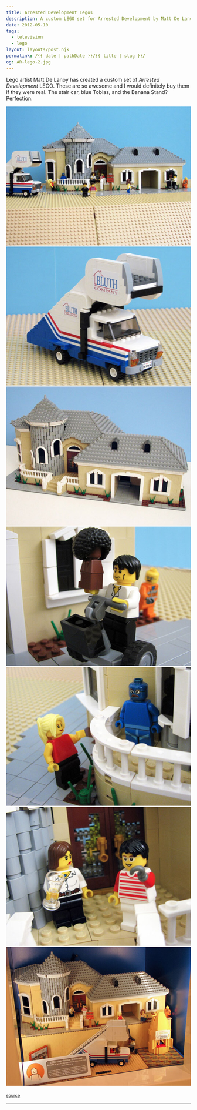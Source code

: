 ```yaml
---
title: Arrested Development Legos
description: A custom LEGO set for Arrested Development by Matt De Lanoy.
date: 2012-05-10
tags: 
  - television
  - lego
layout: layouts/post.njk
permalink: /{{ date | pathDate }}/{{ title | slug }}/
og: AR-lego-2.jpg
---
```


Lego artist Matt De Lanoy has created a custom set of _Arrested Development_ LEGO. These are so awesome and I would definitely buy them if they were real. The stair car, blue Tobias, and the Banana Stand? Perfection.

![LEGO model house and stair car](/img/AR-lego-1.jpg)![LEGO stair car](/img/AR-lego-2.jpg)![LEGO model house](/img/AR-lego-3.jpg)![LEGO GOB on his Segway](/img/AR-lego-4.jpg)![LEGO Lindsay and blue Tobias](/img/AR-lego-5.jpg)![LEGO Lucille and Buster with his hook hand](/img/AR-lego-6.jpg)![LEGO house with banana stand](/img/AR-lego-7.jpg)

<small class="footnotes"><a href="http://www.iwatchstuff.com/2012/05/arrested-development-lego-set-assembled.php">source</a></small>

---
